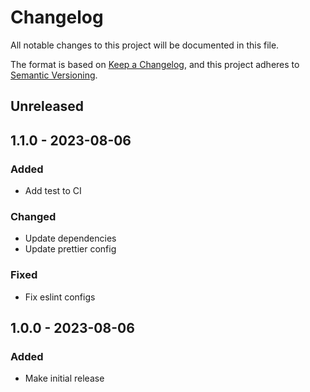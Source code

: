 # Changelog

All notable changes to this project will be documented in this file.

The format is based on [Keep a Changelog](https://keepachangelog.com/en/1.0.0/),
and this project adheres to [Semantic Versioning](https://semver.org/spec/v2.0.0.html).

## Unreleased

## 1.1.0 - 2023-08-06
### Added
- Add test to CI

### Changed
- Update dependencies
- Update prettier config

### Fixed
- Fix eslint configs

## 1.0.0 - 2023-08-06
### Added
- Make initial release
